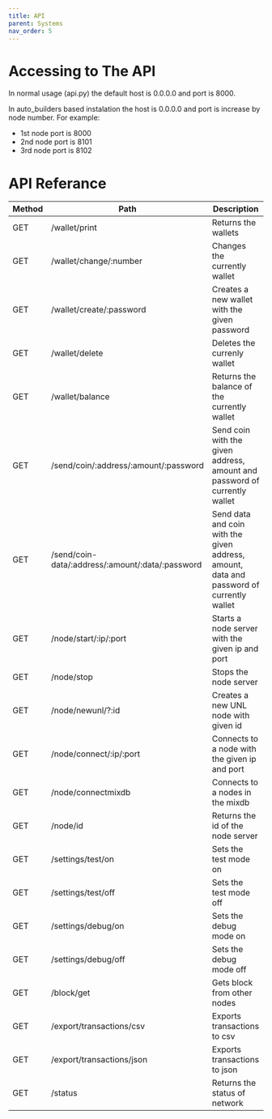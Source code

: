 ```yaml
---
title: API
parent: Systems
nav_order: 5
---
```


# Accessing to The API
In normal usage (api.py) the default host is 0.0.0.0 and port is 8000.

In auto_builders based instalation the host is 0.0.0.0 and port is 
increase by node number. For example: 
- 1st node port is 8000
- 2nd node port is 8101 
- 3rd node port is 8102

# API Referance

| Method | Path                                             | Description                                                                              |
| ------ | ------------------------------------------------ | ---------------------------------------------------------------------------------------- |
| GET    | /wallet/print                                    | Returns the wallets                                                                      |
| GET    | /wallet/change/:number                           | Changes the currently wallet                                                             |
| GET    | /wallet/create/:password                         | Creates a new wallet with the given password                                             |
| GET    | /wallet/delete                                   | Deletes the currenly wallet                                                              |
| GET    | /wallet/balance                                  | Returns the balance of the currently wallet                                              |
| GET    | /send/coin/:address/:amount/:password            | Send coin with the given address, amount and password of currently wallet                |
| GET    | /send/coin-data/:address/:amount/:data/:password | Send data and coin with the given address, amount, data and password of currently wallet |
| GET    | /node/start/:ip/:port                            | Starts a node server with the given ip and port                                          |
| GET    | /node/stop                                       | Stops the node server                                                                    |
| GET    | /node/newunl/?:id                                | Creates a new UNL node with given id                                                     |
| GET    | /node/connect/:ip/:port                          | Connects to a node with the given ip and port                                            |
| GET    | /node/connectmixdb                               | Connects to a nodes in the mixdb                                                         |
| GET    | /node/id                                         | Returns the id of the node server                                                        |
| GET    | /settings/test/on                                | Sets the test mode on                                                                    |
| GET    | /settings/test/off                               | Sets the test mode off                                                                   |
| GET    | /settings/debug/on                               | Sets the debug mode on                                                                   |
| GET    | /settings/debug/off                              | Sets the debug mode off                                                                  |
| GET    | /block/get                                       | Gets block from other nodes                                                              |
| GET    | /export/transactions/csv                         | Exports transactions to csv                                                              |
| GET    | /export/transactions/json                        | Exports transactions to json                                                             |
| GET    | /status                                          | Returns the status of network                                                            |
